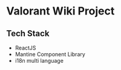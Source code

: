# Valorant Wiki Project

## Tech Stack

- ReactJS
- Mantine Component Library
- i18n multi language
